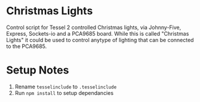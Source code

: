 # Christmas Lights
Control script for Tessel 2 controlled Christmas lights, via Johnny-Five, Express, Sockets-io and a PCA9685 board. While this is called "Christmas Lights" it could be used to control anytype of lighting that can be connected to the PCA9685.

# Setup Notes
1. Rename `tesselinclude` to `.tesselinclude`
2. Run `npm install` to setup dependancies
